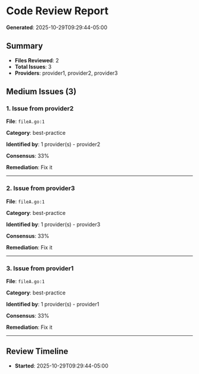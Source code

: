 # Code Review Report

**Generated**: 2025-10-29T09:29:44-05:00

## Summary

- **Files Reviewed**: 2
- **Total Issues**: 3
- **Providers**: provider1, provider2, provider3

## Medium Issues (3)

### 1. Issue from provider2

**File**: `fileA.go:1`

**Category**: best-practice

**Identified by**: 1 provider(s) - provider2

**Consensus**: 33%

**Remediation**: Fix it

---

### 2. Issue from provider3

**File**: `fileA.go:1`

**Category**: best-practice

**Identified by**: 1 provider(s) - provider3

**Consensus**: 33%

**Remediation**: Fix it

---

### 3. Issue from provider1

**File**: `fileA.go:1`

**Category**: best-practice

**Identified by**: 1 provider(s) - provider1

**Consensus**: 33%

**Remediation**: Fix it

---

## Review Timeline

- **Started**: 2025-10-29T09:29:44-05:00
